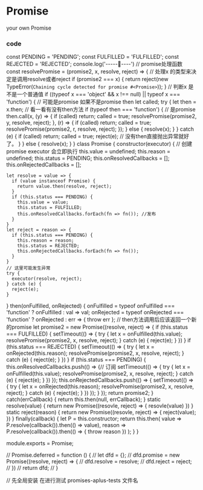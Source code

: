 # Promise
 your own Promise


### code

const PENDING = 'PENDING';
const FULFILLED = 'FULFILLED';
const REJECTED = 'REJECTED';
console.log('-----🎉----')
// promise处理函数
const resolvePromise = (promise2, x, resolve, reject) => {
  // 处理x 的类型来决定是调用resolve或者reject
  if (promise2 === x) {
    return reject(new TypeError(`Chaining cycle detected for promise #<Promise>`));
  }
  // 判断x 是不是一个普通值
  if ((typeof x === 'object' && x !== null) || typeof x === 'function') {
    // 可能是promise 如果不是promise then
    let called;
    try {
      let then = x.then; // 看一看有没有then方法
      if (typeof then === 'function') {
        // 是promise
        then.call(x, (y) => {
          if (called) return;
          called = true;
          resolvePromise(promise2, y, resolve, reject);
        }, (r) => {
          if (called) return;
          called = true;
          resolvePromise(promise2, r, resolve, reject);
        });
      } else {
        resolve(x);
      }
    } catch (e) {
      if (called) return;
      called = true;
      reject(e); // 没有then直接抛出异常就好了。
    }
  } else {
    resolve(x);
  }
}
class Promise {
  constructor(executor) {
    // 创建promise executor 会立即执行
    this.value = undefined;
    this.reason = undefined;
    this.status = PENDING;
    this.onResolvedCallbacks = [];
    this.onRejectedCallbacks = [];

    let resolve = value => {
      if (value instanceof Promise) {
        return value.then(resolve, reject);
      }
      if (this.status === PENDING) {
        this.value = value;
        this.status = FULFILLED;
        this.onResolvedCallbacks.forEach(fn => fn()); //发布
      }
    }
    let reject = reason => {
      if (this.status === PENDING) {
        this.reason = reason;
        this.status = REJECTED;
        this.onRejectedCallbacks.forEach(fn => fn());
      }
    }
    // 这里可能发生异常
    try {
      executor(resolve, reject);
    } catch (e) {
      reject(e);
    }
  }
  then(onFulfilled, onRejected) {
    onFulfilled = typeof onFulfilled === 'function' ? onFulfilled : val => val;
    onRejected = typeof onRejected === 'function' ? onRejected : err => { throw err };
    // then方法调用后应该返回一个新的promise
    let promise2 = new Promise((resolve, reject) => {
      if (this.status === FULFILLED) {
        setTimeout(() => {
          try {
            let x = onFulfilled(this.value);
            resolvePromise(promise2, x, resolve, reject);
          } catch (e) {
            reject(e);
          }
        })
      }
      if (this.status === REJECTED) {
        setTimeout(() => {
          try {
            let x = onRejected(this.reason);
            resolvePromise(promise2, x, resolve, reject);
          } catch (e) {
            reject(e);
          }
        })
      }
      if (this.status === PENDING) {
        this.onResolvedCallbacks.push(() => {// 订阅
          setTimeout(() => {
            try {
              let x = onFulfilled(this.value);
              resolvePromise(promise2, x, resolve, reject);
            } catch (e) {
              reject(e);
            }
          })
        });
        this.onRejectedCallbacks.push(() => {
          setTimeout(() => {
            try {
              let x = onRejected(this.reason);
              resolvePromise(promise2, x, resolve, reject);
            } catch (e) {
              reject(e);
            }
          })
        });
      }
    });
    return promise2;
  }
  catch(errCallback) {
    return this.then(null, errCallback);
  }
  static resolve(value) {
    return new Promise((resovle, reject) => {
      resovle(value)
    })
  }
  static reject(reason) {
    return new Promise((resovle, reject) => {
      reject(value);
    })
  }
  finally(callback) {
    let P = this.constructor;
    return this.then(
      value  => P.resolve(callback()).then(() => value),
      reason => P.resolve(callback()).then(() => { throw reason })
    );
  }
}


module.exports = Promise;

// Promise.deferred = function () {
//   let dfd = {};
//   dfd.promise = new Promise((resolve, reject) => {
//     dfd.resolve = resolve;
//     dfd.reject = reject;
//   })
//   return dfd;
// }


// 先全局安装 在进行测试 promises-aplus-tests 文件名